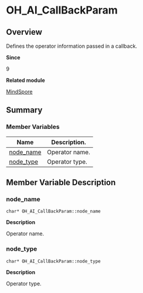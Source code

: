 # OH_AI_CallBackParam


## Overview

Defines the operator information passed in a callback.

**Since**

9

**Related module**

[MindSpore](_mind_spore.md)


## Summary


### Member Variables

| Name| Description.|
| -------- | -------- |
| [node_name](#node_name) | Operator name.|
| [node_type](#node_type) | Operator type.|


## Member Variable Description


### node_name


```
char* OH_AI_CallBackParam::node_name
```

**Description**

Operator name.


### node_type


```
char* OH_AI_CallBackParam::node_type
```

**Description**

Operator type.
